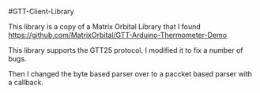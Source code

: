 #GTT-Client-Library

This library is a copy of a Matrix Orbital Library that I found https://github.com/MatrixOrbital/GTT-Arduino-Thermometer-Demo

This library supports the GTT25 protocol.
I modified it to fix a number of bugs.

Then I changed the byte based parser over to a paccket based parser with a callback.
